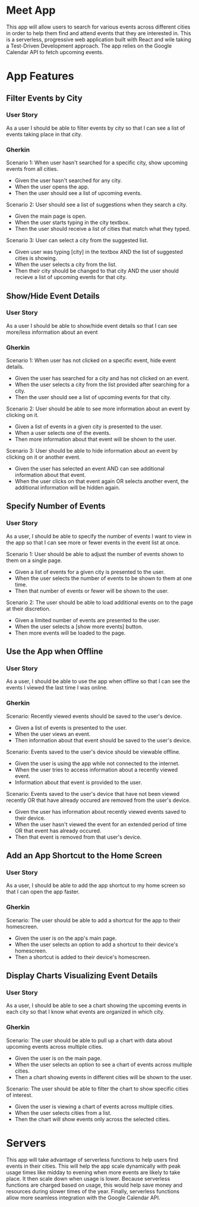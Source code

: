 # Meet App

This app will allow users to search for various events across different cities in order to help them find and attend events that they are interested in. This is a serverless, progressive web application built with React and wile taking a Test-Driven Development approach. The app relies on the Google Calendar API to fetch upcoming events.

# App Features
## Filter Events by City
### User Story

As a user 
I should be able to filter events by city
so that I can see a list of events taking place in that city.

### Gherkin

Scenario 1:  When user hasn't searched for a specific city, show upcoming events from all cities.
- Given the user hasn't searched for any city.
- When the user opens the app.
- Then the user should see a list of upcoming events.

Scenario 2: User should see a list of suggestions when they search a city.
- Given the main page is open.
- When the user starts typing in the city textbox.
- Then the user should receive a list of cities that match what they typed.

Scenario 3: User can select a city from the suggested list.
- Given user was typing [city] in the textbox AND the list of suggested cities is showing.
- When the user selects a city from the list.
- Then their city should be changed to that city AND the user should recieve a list of upcoming events for that city.

## Show/Hide Event Details
### User Story

As a user 
I should be able to show/hide event details 
so that I can see more/less information about an event

### Gherkin

Scenario 1: When user has not clicked on a specific event, hide event details.
- Given the user has searched for a city and has not clicked on an event.
- When the user selects a city from the list provided after searching for a city.
- Then the user should see a list of upcoming events for that city.

Scenario 2: User should be able to see more information about an event by clicking on it.
- Given a list of events in a given city is presented to the user.
- When a user selects one of the events.
- Then more information about that event will be shown to the user.

Scenario 3: User should be able to hide information about an event by clicking on it or another event.
- Given the user has selected an event AND can see additional information about that event.
- When the user clicks on that event again OR selects another event, the additional information will be hidden again.

## Specify Number of Events
### User Story

As a user, I should be able to specify the number of events I want to view in the app so that I can see more or fewer events in the event list at once.

Scenario 1: User should be able to adjust the number of events shown to them on a single page.
- Given a list of events for a given city is presented to the user.
- When the user selects the number of events to be shown to them at one time.
- Then that number of events or fewer will be shown to the user.

Scenario 2: The user should be able to load additional events on to the page at their discretion.
- Given a limited number of events are presented to the user.
- When the user selects a [show more events] button.
- Then more events will be loaded to the page.

## Use the App when Offline
### User Story

As a user, I should be able to use the app when offline so that I can see the events I viewed the last time I was online. 

### Gherkin

Scenario: Recently viewed events should be saved to the user's device.
- Given a list of events is presented to the user. 
- When the user views an event.
- Then information about that event should be saved to the user's device.

Scenario: Events saved to the user's device should be viewable offline.
- Given the user is using the app while not connected to the internet.
- When the user tries to access information about a recently viewed event.
- Information about that event is provided to the user. 

Scenario: Events saved to the user's device that have not been viewed recently OR that have already occured are removed from the user's device.
- Given the user has information about recently viewed events saved to their device.
- When the user hasn't viewed the event for an extended period of time OR that event has already occured.
- Then that event is removed from that user's device.

## Add an App Shortcut to the Home Screen
### User Story

As a user, I should be able to add the app shortcut to my home screen so that I can open the app faster.

### Gherkin

Scenario: The user should be able to add a shortcut for the app to their homescreen.
- Given the user is on the app's main page.
- When the user selects an option to add a shortcut to their device's homescreen.
- Then a shortcut is added to their device's homescreen.

## Display Charts Visualizing Event Details
### User Story

As a user, I should be able to see a chart showing the upcoming events in each city so that I know what events are organized in which city.

### Gherkin

Scenario: The user should be able to pull up a chart with data about upcoming events across multiple cities.
- Given the user is on the main page.
- When the user selects an option to see a chart of events across multiple cities.
- Then a chart showing events in different cities will be shown to the user.

Scenario: The user should be able to filter the chart to show specific cities of interest.
- Given the user is viewing a chart of events across multiple cities.
- When the user selects cities from a list.
- Then the chart will show events only across the selected cities.

# Servers

This app will take advantage of serverless functions to help users find events in their cities. This will help the app scale dynamically with peak usage times like midday to evening when more events are likely to take place. It then scale down when usage is lower. Because serverless functions are charged based on usage, this would help save money and resources during slower times of the year. Finally, serverless functions allow more seamless integration with the Google Calendar API.